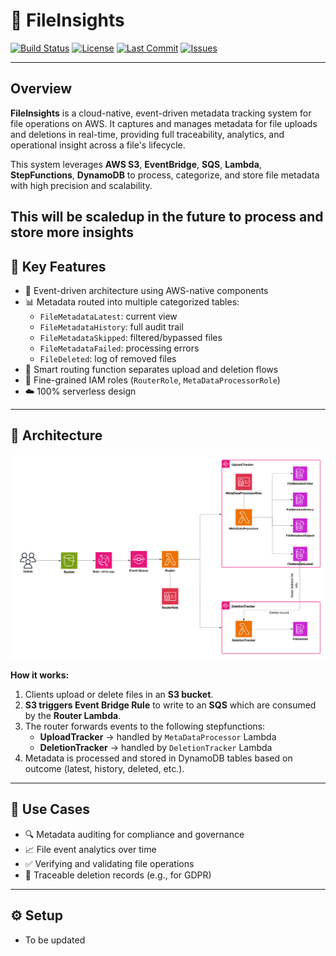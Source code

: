 # 📁 FileInsights

[![Build Status](https://img.shields.io/github/actions/workflow/status/dixithak/FileInsights/build.yml?branch=main)](https://github.com/dixithak/FileInsights/actions)
[![License](https://img.shields.io/github/license/dixithak/FileInsights)](https://github.com/dixithak/FileInsights/blob/main/LICENSE)
[![Last Commit](https://img.shields.io/github/last-commit/dixithak/FileInsights)](https://github.com/dixithak/FileInsights)
[![Issues](https://img.shields.io/github/issues/dixithak/FileInsights)](https://github.com/dixithak/FileInsights/issues)

---

## Overview

**FileInsights** is a cloud-native, event-driven metadata tracking system for file operations on AWS. It captures and manages metadata for file uploads and deletions in real-time, providing full traceability, analytics, and operational insight across a file's lifecycle.

This system leverages **AWS S3**, **EventBridge**, **SQS**, **Lambda**, **StepFunctions**, **DynamoDB** to process, categorize, and store file metadata with high precision and scalability.

This will be scaledup in the future to process and store more insights
---

## 🧩 Key Features

- 🔁 Event-driven architecture using AWS-native components
- 📊 Metadata routed into multiple categorized tables:
  - `FileMetadataLatest`: current view
  - `FileMetadataHistory`: full audit trail
  - `FileMetadataSkipped`: filtered/bypassed files
  - `FileMetadataFailed`: processing errors
  - `FileDeleted`: log of removed files
- 🧠 Smart routing function separates upload and deletion flows
- 🔐 Fine-grained IAM roles (`RouterRole`, `MetaDataProcessorRole`)
- ☁️ 100% serverless design

---

## 🧬 Architecture

![Architecture](./images/FileMetaDataTracker.png)

**How it works:**
1. Clients upload or delete files in an **S3 bucket**.
2. **S3 triggers Event Bridge Rule** to write to an **SQS** which are consumed by the **Router Lambda**.
3. The router forwards events to the following stepfunctions:
   - **UploadTracker** → handled by `MetaDataProcessor` Lambda
   - **DeletionTracker** → handled by `DeletionTracker` Lambda
4. Metadata is processed and stored in DynamoDB tables based on outcome (latest, history, deleted, etc.).

---

## 🚀 Use Cases

- 🔍 Metadata auditing for compliance and governance
- 📈 File event analytics over time
- ✅ Verifying and validating file operations
- 🔐 Traceable deletion records (e.g., for GDPR)

---

## ⚙️ Setup

- To be updated


